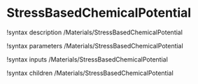 <!-- MOOSE Documentation Stub: Remove this when content is added. -->

# StressBasedChemicalPotential

!syntax description /Materials/StressBasedChemicalPotential

!syntax parameters /Materials/StressBasedChemicalPotential

!syntax inputs /Materials/StressBasedChemicalPotential

!syntax children /Materials/StressBasedChemicalPotential
